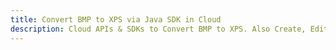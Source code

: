 ---title: Convert BMP to XPS via Java SDK in Clouddescription: Cloud APIs & SDKs to Convert BMP to XPS. Also Create, Edit & Render Microsoft Word & OpenOffice documents in the Cloud.---
